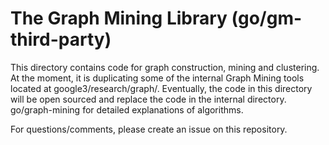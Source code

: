 # The Graph Mining Library (go/gm-third-party)

This directory contains code for graph construction, mining and clustering.
At the moment, it is duplicating some of the internal Graph Mining tools located
at google3/research/graph/. Eventually, the code in this directory will be open
sourced and replace the code in the internal directory.
go/graph-mining for detailed explanations of algorithms.

For questions/comments, please create an issue on this repository.
